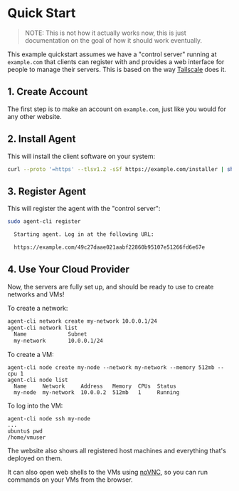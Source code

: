 # Quick Start

> NOTE: This is not how it actually works now, this is just documentation on the
> goal of how it should work eventually.

This example quickstart assumes we have a "control server" running at
`example.com` that clients can register with and provides a web interface for
people to manage their servers. This is based on the way
[Tailscale](https://tailscale.com/) does it.

## 1. Create Account

The first step is to make an account on `example.com`, just like you would for
any other website.

## 2. Install Agent

This will install the client software on your system:

```bash
curl --proto '=https' --tlsv1.2 -sSf https://example.com/installer | sh
```

## 3. Register Agent

This will register the agent with the "control server":

```bash
sudo agent-cli register

  Starting agent. Log in at the following URL:

  https://example.com/49c27daae021aabf22860b95107e51266fd6e67e
```

## 4. Use Your Cloud Provider

Now, the servers are fully set up, and should be ready to use to create networks
and VMs!

To create a network:

```bash
agent-cli network create my-network 10.0.0.1/24
agent-cli network list
  Name             Subnet
  my-network       10.0.0.1/24
```

To create a VM:

```
agent-cli node create my-node --network my-network --memory 512mb --cpu 1
agent-cli node list
  Name     Network     Address   Memory  CPUs  Status
  my-node  my-network  10.0.0.2  512mb   1     Running
```

To log into the VM:

```
agent-cli node ssh my-node
...
ubuntu$ pwd
/home/vmuser
```

The website also shows all registered host machines and everything that's
deployed on them.

It can also open web shells to the VMs using
[noVNC](https://novnc.com/info.html), so you can run commands on your VMs from
the browser.
